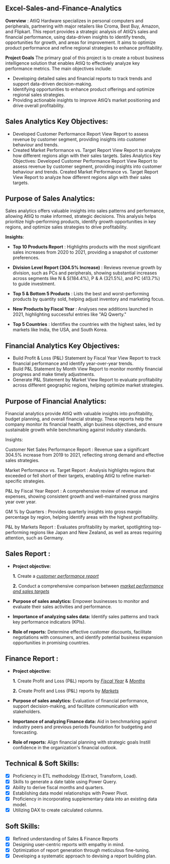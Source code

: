 ## Excel-Sales-and-Finance-Analytics

**Overview** :
AtliQ Hardware specializes in personal computers and peripherals, partnering with major retailers like Croma, Best Buy, Amazon, and Flipkart. This report provides a strategic analysis of AtliQ’s sales and financial performance, using data-driven insights to identify trends, opportunities for growth, and areas for improvement. It aims to optimize product performance and refine regional strategies to enhance profitability.

  **Project Goals**
The primary goal of this project is to create a robust business intelligence solution that enables AtliQ to effectively analyze key performance metrics. The main objectives include:

- Developing detailed sales and financial reports to track trends and support data-driven decision-making.
- Identifying opportunities to enhance product offerings and optimize regional sales strategies.
- Providing actionable insights to improve AtliQ’s market positioning and drive overall profitability.

## Sales Analytics Key Objectives:
- Developed Customer Performance Report View Report to assess revenue by customer segment, providing insights into customer behaviour and trends.
- Created Market Performance vs. Target Report View Report to analyze how different regions align with their sales targets.
  Sales Analytics Key Objectives:
Developed Customer Performance Report View Report to assess revenue by customer segment, providing insights into customer behaviour and trends.
Created Market Performance vs. Target Report View Report to analyze how different regions align with their sales targets.

## Purpose of Sales Analytics:
Sales analytics offers valuable insights into sales patterns and performance, allowing AtliQ to make informed, strategic decisions. This analysis helps prioritize high-performing products, identify growth opportunities in key regions, and optimize sales strategies to drive profitability.

**Insights**:

- **Top 10 Products Report** : Highlights products with the most significant sales increases from 2020 to 2021, providing a snapshot of customer preferences.

- **Division Level Report (304.5% Increase)** : Reviews revenue growth by division, such as PCs and peripherals, showing substantial increases across segments like N & S(184.4%), P & A (321.5%), and PC (413.7%) to guide investment.

- **Top 5 & Bottom 5 Products** : Lists the best and worst-performing products by quantity sold, helping adjust inventory and marketing focus.

- **New Products by Fiscal Year** : Analyses new additions launched in 2021, highlighting successful entries like "AQ Qwerty."

- **Top 5 Countries** : Identifies the countries with the highest sales, led by markets like India, the USA, and South Korea.

## Financial Analytics Key Objectives:
- Build Profit & Loss (P&L) Statement by Fiscal Year View Report to track financial performance and identify year-over-year trends.
- Build P&L Statement by Month View Report to monitor monthly financial progress and make timely adjustments.
- Generate P&L Statement by Market View Report to evaluate profitability across different geographic regions, helping optimize market strategies.

## Purpose of Financial Analytics:
Financial analytics provide AtliQ with valuable insights into profitability, budget planning, and overall financial strategy. These reports help the company monitor its financial health, align business objectives, and ensure sustainable growth while benchmarking against industry standards.

Insights:

Customer Net Sales Performance Report : Revenue saw a significant 304.5% increase from 2019 to 2021, reflecting strong demand and effective sales strategies.

Market Performance vs. Target Report : Analysis highlights regions that exceeded or fell short of their targets, enabling AtliQ to refine market-specific strategies.

P&L by Fiscal Year Report : A comprehensive review of revenue and expenses, showing consistent growth and well-maintained gross margins year over year.

GM % by Quarters : Provides quarterly insights into gross margin percentage by region, helping identify areas with the highest profitability.

P&L by Markets Report : Evaluates profitability by market, spotlighting top-performing regions like Japan and New Zealand, as well as areas requiring attention, such as Germany.



## Sales Report :
- **Project objective:** 

    **1.** Create a _[customer performance report](https://github.com/KirandeepMarala/Excel-Sales_Analysis/blob/main/Customer%20Performance%20Report.pdf)_ 

    **2.** Conduct a comprehensive comparison between _[market performance and sales targets](https://github.com/KirandeepMarala/Excel-Sales_Analysis/blob/main/Customer%20Performance%20Report.pdf)_

- **Purpose of sales analytics:** Empower businesses to monitor and evaluate their sales activities and performance.

- **Importance of analyzing sales data:** Identify sales patterns and track key performance indicators (KPIs).

- **Role of reports:** Determine effective customer discounts, facilitate negotiations with consumers, and identify potential business expansion opportunities in promising countries.


## Finance Report :

- **Project objective:** 

    **1.** Create Profit and Loss (P&L) reports by _[Fiscal Year](https://github.com/KirandeepMarala/Excel-Sales_Analysis/blob/main/P%26L%20Statement%20by%20Fiscal%20Year.pdf)_ & _[Months](https://github.com/KirandeepMarala/Excel-Sales_Analysis/blob/main/P%26L%20Statement%20by%20Months.pdf)_ 

   **2.** Create Profit and Loss (P&L) reports by _[Markets](https://github.com/KirandeepMarala/Excel-Sales_Analysis/blob/main/P%26L%20Statement%20by%20Markets.pdf)_

- **Purpose of sales analytics:** Evaluation of financial performance, support decision-making, and facilitate communication with stakeholders.

- **Importance of analyzing Finance data:** Aid in benchmarking against industry peers and previous periods Foundation for budgeting and forecasting.

- **Role of reports:** Align financial planning with strategic goals Instill confidence in the organization's financial outlook.


## Technical & Soft Skills:
- [x]	Proficiency in ETL methodology (Extract, Transform, Load).
- [x]	Skills to generate a date table using Power Query.
- [x]	Ability to derive fiscal months and quarters.
- [x]	Establishing data model relationships with Power Pivot.
- [x]	Proficiency in incorporating supplementary data into an existing data model.
- [x]	Utilizing DAX to create calculated columns.

## Soft Skills:
- [x]	Refined understanding of Sales & Finance Reports
- [x]	Designing user-centric reports with empathy in mind.
- [x]	Optimization of report generation through meticulous fine-tuning.
- [x]	Developing a systematic approach to devising a report building plan.
